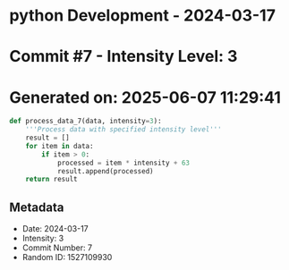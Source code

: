 ﻿# python Development - 2024-03-17
# Commit #7 - Intensity Level: 3
# Generated on: 2025-06-07 11:29:41
```python
def process_data_7(data, intensity=3):
    '''Process data with specified intensity level'''
    result = []
    for item in data:
        if item > 0:
            processed = item * intensity + 63
            result.append(processed)
    return result
```
## Metadata
- Date: 2024-03-17
- Intensity: 3
- Commit Number: 7
- Random ID: 1527109930
